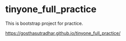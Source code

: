 # tinyone_full_practice
This is bootstrap project for practice.


https://gosthasutradhar.github.io/tinyone_full_practice/

